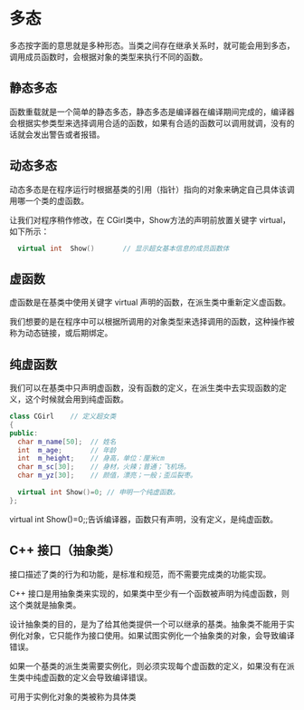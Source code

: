 # 多态
多态按字面的意思就是多种形态。当类之间存在继承关系时，就可能会用到多态，调用成员函数时，会根据对象的类型来执行不同的函数。

## 静态多态
函数重载就是一个简单的静态多态，静态多态是编译器在编译期间完成的，编译器会根据实参类型来选择调用合适的函数，如果有合适的函数可以调用就调，没有的话就会发出警告或者报错。

## 动态多态
动态多态是在程序运行时根据基类的引用（指针）指向的对象来确定自己具体该调用哪一个类的虚函数。

让我们对程序稍作修改，在 CGirl类中，Show方法的声明前放置关键字 virtual，如下所示：

```c++
  virtual int  Show()       // 显示超女基本信息的成员函数体
```

## 虚函数
虚函数是在基类中使用关键字 virtual 声明的函数，在派生类中重新定义虚函数。

我们想要的是在程序中可以根据所调用的对象类型来选择调用的函数，这种操作被称为动态链接，或后期绑定。

## 纯虚函数
我们可以在基类中只声明虚函数，没有函数的定义，在派生类中去实现函数的定义，这个时候就会用到纯虚函数。
```c++
class CGirl    // 定义超女类
{
public:
  char m_name[50];  // 姓名
  int  m_age;       // 年龄
  int  m_height;    // 身高，单位：厘米cm
  char m_sc[30];    // 身材，火辣；普通；飞机场。
  char m_yz[30];    // 颜值，漂亮；一般；歪瓜裂枣。
 
  virtual int Show()=0; // 申明一个纯虚函数。
};
```

virtual int Show()=0;;告诉编译器，函数只有声明，没有定义，是纯虚函数。


##  C++ 接口（抽象类）
接口描述了类的行为和功能，是标准和规范，而不需要完成类的功能实现。

C++ 接口是用抽象类来实现的，如果类中至少有一个函数被声明为纯虚函数，则这个类就是抽象类。

设计抽象类的目的，是为了给其他类提供一个可以继承的基类。抽象类不能用于实例化对象，它只能作为接口使用。如果试图实例化一个抽象类的对象，会导致编译错误。

如果一个基类的派生类需要实例化，则必须实现每个虚函数的定义，如果没有在派生类中纯虚函数的定义会导致编译错误。

可用于实例化对象的类被称为具体类